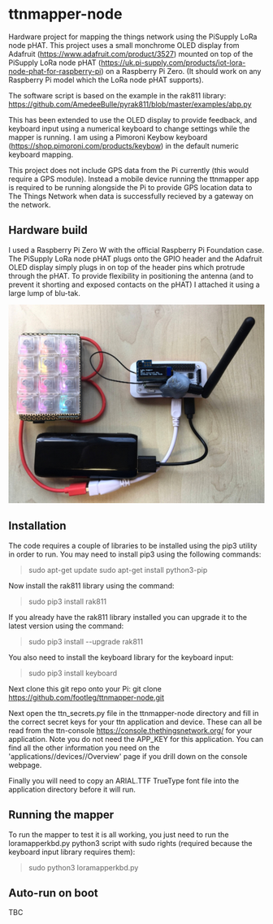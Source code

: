 # ttnmapper-node
Hardware project for mapping the things network using the PiSupply LoRa node pHAT.
This project uses a small monchrome OLED display from Adafruit (https://www.adafruit.com/product/3527) mounted on top of the PiSupply LoRa node pHAT (https://uk.pi-supply.com/products/iot-lora-node-phat-for-raspberry-pi) on a Raspberry Pi Zero. (It should work on any Raspberry Pi model which the LoRa node pHAT supports).

The software script is based on the example in the rak811 library:
https://github.com/AmedeeBulle/pyrak811/blob/master/examples/abp.py

This has been extended to use the OLED display to provide feedback, and keyboard input using a numerical keyboard to change settings while the mapper is running. I am using a Pimoroni Keybow keyboard (https://shop.pimoroni.com/products/keybow) in the default numeric keyboard mapping.

This project does not include GPS data from the Pi currently (this would require a GPS module). Instead a mobile device running the ttnmapper app is required to be running alongside the Pi to provide GPS location data to The Things Network when data is successfully recieved by a gateway on the network.

## Hardware build
I used a Raspberry Pi Zero W with the official Raspberry Pi Foundation case. The PiSupply LoRa node pHAT plugs onto the GPIO header and the Adafruit OLED display simply plugs in on top of the header pins which protrude through the pHAT. To provide flexibility in positioning the antenna (and to prevent it shorting and exposed contacts on the pHAT) I attached it using a large lump of blu-tak.

![alt text](https://github.com/Footleg/ttnmapper-node/raw/master/LoRa%20mapper%20hardware.jpg "TTN Mapper Hardware Photo")

## Installation
The code requires a couple of libraries to be installed using the pip3 utility in order to run.
You may need to install pip3 using the following commands:
> sudo apt-get update
> sudo apt-get install python3-pip

Now install the rak811 library using the command:
> sudo pip3 install rak811

If you already have the rak811 library installed you can upgrade it to the latest version using the command:
> sudo pip3 install --upgrade rak811

You also need to install the keyboard library for the keyboard input:
> sudo pip3 install keyboard

Next clone this git repo onto your Pi:
git clone https://github.com/footleg/ttnmapper-node.git

Next open the ttn_secrets.py file in the ttnmapper-node directory and fill in the correct secret keys for your ttn application and device. These can all be read from the ttn-console https://console.thethingsnetwork.org/ for your application. Note you do not need the APP_KEY for this application. You can find all the other information you need on the 'applications/<your app name>/devices/<your device name>/Overview' page if you drill down on the console webpage.

Finally you will need to copy an ARIAL.TTF TrueType font file into the application directory before it will run.

## Running the mapper
To run the mapper to test it is all working, you just need to run the loramapperkbd.py python3 script with sudo rights (required because the keyboard input library requires them):
> sudo python3 loramapperkbd.py


## Auto-run on boot
TBC
